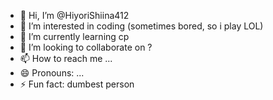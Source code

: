 - 👋 Hi, I’m @HiyoriShiina412
- 👀 I’m interested in coding (sometimes bored, so i play LOL)
- 🌱 I’m currently learning cp
- 💞️ I’m looking to collaborate on ?
- 📫 How to reach me ...
- 😄 Pronouns: ...
- ⚡ Fun fact: dumbest person

<!---
HiyoriShiina412/HiyoriShiina412 is a ✨ special ✨ repository because its `README.md` (this file) appears on your GitHub profile.
You can click the Preview link to take a look at your changes.
--->
